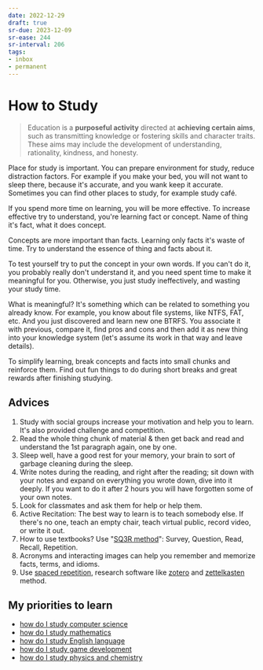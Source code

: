 ```yaml
---
date: 2022-12-29
draft: true
sr-due: 2023-12-09
sr-ease: 244
sr-interval: 206
tags:
- inbox
- permanent
---
```


# How to Study

> Education is a **purposeful activity** directed at **achieving certain aims**,
> such as transmitting knowledge or fostering skills and character traits. These
> aims may include the development of understanding, rationality, kindness, and
> honesty.

Place for study is important. You can prepare environment for study, reduce
distraction factors. For example if you make your bed, you will not want to
sleep there, because it's accurate, and you wank keep it accurate. Sometimes you
can find other places to study, for example study café.

If you spend more time on learning, you will be more effective. To increase
effective try to understand, you're learning fact or concept. Name of thing it's
fact, what it does concept.

Concepts are more important than facts. Learning only facts it's waste of time.
Try to understand the essence of thing and facts about it.

To test yourself try to put the concept in your own words. If you can't do it,
you probably really don't understand it, and you need spent time to make it
meaningful for you. Otherwise, you just study ineffectively, and wasting your
study time.

What is meaningful? It's something which can be related to something you already
know. For example, you know about file systems, like NTFS, FAT, etc. And you
just discovered and learn new one BTRFS. You associate it with previous, compare
it, find pros and cons and then add it as new thing into your knowledge system
(let's assume its work in that way and leave details).

To simplify learning, break concepts and facts into small chunks and reinforce
them. Find out fun things to do during short breaks and great rewards after
finishing studying.

## Advices

1. Study with social groups increase your motivation and help you to learn. It's
   also provided challenge and competition.
2. Read the whole thing chunk of material & then get back and read and
   understand the 1st paragraph again, one by one.
3. Sleep well, have a good rest for your memory, your brain to sort of garbage
   cleaning during the sleep.
4. Write notes during the reading, and right after the reading; sit down with
   your notes and expand on everything you wrote down, dive into it deeply. If
   you want to do it after 2 hours you will have forgotten some of your own
   notes.
5. Look for classmates and ask them for help or help them.
6. Active Recitation: The best way to learn is to teach somebody else. If
   there's no one, teach an empty chair, teach virtual public, record video, or
   write it out.
7. How to use textbooks? Use "[SQ3R method](./SQ3R%20method.md)": Survey, Question,
   Read, Recall, Repetition.
8. Acronyms and interacting images can help you remember and memorize facts,
   terms, and idioms.
9. Use [spaced repetition](./spaced%20repetition.md), research software like [zotero](./zotero.md) and
   [zettelkasten](./zettelkasten.md) method.

## My priorities to learn


- [how do I study computer science](./how%20do%20I%20study%20computer%20science.md)
- [how do I study mathematics](./how%20do%20I%20study%20mathematics.md)
- [how do I study English language](./how%20do%20I%20study%20English%20language.md)
- [how do I study game development](./how%20do%20I%20study%20game%20development.md)
- [how do I study physics and chemistry](./how%20do%20I%20study%20physics%20and%20chemistry.md)